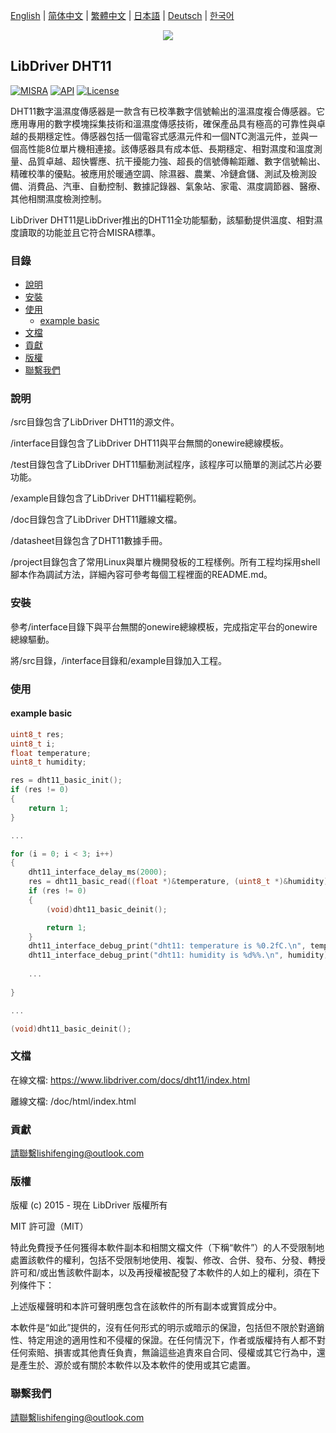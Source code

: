 [English](/README.md) | [ 简体中文](/README_zh-Hans.md) | [繁體中文](/README_zh-Hant.md) | [日本語](/README_ja.md) | [Deutsch](/README_de.md) | [한국어](/README_ko.md)

<div align=center>
<img src="/doc/image/logo.png"/>
</div>

## LibDriver DHT11

[![MISRA](https://img.shields.io/badge/misra-compliant-brightgreen.svg)](/misra/README.md) [![API](https://img.shields.io/badge/api-reference-blue.svg)](https://www.libdriver.com/docs/dht11/index.html) [![License](https://img.shields.io/badge/license-MIT-brightgreen.svg)](/LICENSE)

DHT11數字溫濕度傳感器是一款含有已校準數字信號輸出的溫濕度複合傳感器。它應用專用的數字模塊採集技術和溫濕度傳感技術，確保產品具有極高的可靠性與卓越的長期穩定性。傳感器包括一個電容式感濕元件和一個NTC測溫元件，並與一個高性能8位單片機相連接。該傳感器具有成本低、長期穩定、相對濕度和溫度測量、品質卓越、超快響應、抗干擾能力強、超長的信號傳輸距離、數字信號輸出、精確校準的優點。被應用於暖通空調、除濕器、農業、冷鏈倉儲、測試及檢測設備、消費品、汽車、自動控制、數據記錄器、氣象站、家電、濕度調節器、醫療、其他相關濕度檢測控制。

LibDriver DHT11是LibDriver推出的DHT11全功能驅動，該驅動提供溫度、相對濕度讀取的功能並且它符合MISRA標準。

### 目錄

  - [說明](#說明)
  - [安裝](#安裝)
  - [使用](#使用)
    - [example basic](#example-basic)
  - [文檔](#文檔)
  - [貢獻](#貢獻)
  - [版權](#版權)
  - [聯繫我們](#聯繫我們)

### 說明

/src目錄包含了LibDriver DHT11的源文件。

/interface目錄包含了LibDriver DHT11與平台無關的onewire總線模板。

/test目錄包含了LibDriver DHT11驅動測試程序，該程序可以簡單的測試芯片必要功能。

/example目錄包含了LibDriver DHT11編程範例。

/doc目錄包含了LibDriver DHT11離線文檔。

/datasheet目錄包含了DHT11數據手冊。

/project目錄包含了常用Linux與單片機開發板的工程樣例。所有工程均採用shell腳本作為調試方法，詳細內容可參考每個工程裡面的README.md。

### 安裝

參考/interface目錄下與平台無關的onewire總線模板，完成指定平台的onewire總線驅動。

將/src目錄，/interface目錄和/example目錄加入工程。

### 使用

#### example basic

```C
uint8_t res;
uint8_t i;
float temperature;
uint8_t humidity;

res = dht11_basic_init();
if (res != 0)
{
    return 1;
}

...

for (i = 0; i < 3; i++)
{
    dht11_interface_delay_ms(2000);
    res = dht11_basic_read((float *)&temperature, (uint8_t *)&humidity);
    if (res != 0)
    {
        (void)dht11_basic_deinit();

        return 1;
    }
    dht11_interface_debug_print("dht11: temperature is %0.2fC.\n", temperature);
    dht11_interface_debug_print("dht11: humidity is %d%%.\n", humidity); 
    
    ...
        
}

...

(void)dht11_basic_deinit();
```

### 文檔

在線文檔: https://www.libdriver.com/docs/dht11/index.html

離線文檔: /doc/html/index.html

### 貢獻

請聯繫lishifenging@outlook.com

### 版權

版權 (c) 2015 - 現在 LibDriver 版權所有

MIT 許可證（MIT）

特此免費授予任何獲得本軟件副本和相關文檔文件（下稱“軟件”）的人不受限制地處置該軟件的權利，包括不受限制地使用、複製、修改、合併、發布、分發、轉授許可和/或出售該軟件副本，以及再授權被配發了本軟件的人如上的權利，須在下列條件下：

上述版權聲明和本許可聲明應包含在該軟件的所有副本或實質成分中。

本軟件是“如此”提供的，沒有任何形式的明示或暗示的保證，包括但不限於對適銷性、特定用途的適用性和不侵權的保證。在任何情況下，作者或版權持有人都不對任何索賠、損害或其他責任負責，無論這些追責來自合同、侵權或其它行為中，還是產生於、源於或有關於本軟件以及本軟件的使用或其它處置。

### 聯繫我們

請聯繫lishifenging@outlook.com
